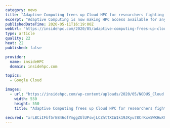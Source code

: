 ```yaml
---
category: news
title: "Adaptive Computing frees up Cloud HPC for researchers fighting COVID-19"
excerpt: "Adaptive Computing is now making HPC access available for anyone working on COVID-19 related projects. Adaptive’s NODUS Cloud OS solution makes it simple to scale computing resources to your workloads and run compute intensive models and simulations from remote locations."
publishedDateTime: 2020-05-11T16:19:00Z
webUrl: "https://insidehpc.com/2020/05/adaptive-computing-frees-up-cloud-hpc-for-researchers-fighting-covid-19/"
type: article
quality: 22
heat: 22
published: false

provider:
  name: insideHPC
  domain: insidehpc.com

topics:
  - Google Cloud

images:
  - url: "https://insidehpc.com/wp-content/uploads/2020/05/NODUS_Cloud.jpg"
    width: 550
    height: 550
    title: "Adaptive Computing frees up Cloud HPC for researchers fighting COVID-19"

secured: "xrLBCiIFbf5rEB46ofYmggZUlUPswjLCZhtTXIW1k19JKyu78CrKxv5WKHwXCVJToypDnOYwDC5IuhEfph/3oWPwfStqOlAkbsst7umCnsZA3ZwBI5Q3MDB6mCEpz0875Cmm7QOkZ7NrTmza9uhdq7CYVadXVLgm7WmAEiZWHTSHG9z9aRxacK4zRZVlAvADeLy9JEtbyHtgOQfgN8CxHoDNAk2W8vsMW+G7dSoYxSEsSGdUlnnUOHQtppoGTb4qRilo7d2IIkoyCGqXuSZ9BaVNC01fLN113uPEMlfcXyYhN7tbPliO1FQXX7Be6kP8;hoekZoTAo0QebFQFIHxytA=="
---
```


